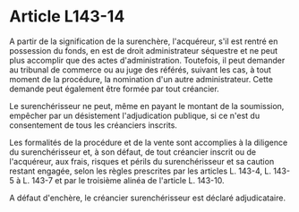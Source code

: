 # Article L143-14

A partir de la signification de la surenchère, l'acquéreur, s'il est rentré en possession du fonds, en est de droit administrateur séquestre et ne peut plus accomplir que des actes d'administration. Toutefois, il peut demander au tribunal de commerce ou au juge des référés, suivant les cas, à tout moment de la procédure, la nomination d'un autre administrateur. Cette demande peut également être formée par tout créancier.

Le surenchérisseur ne peut, même en payant le montant de la soumission, empêcher par un désistement l'adjudication publique, si ce n'est du consentement de tous les créanciers inscrits.

Les formalités de la procédure et de la vente sont accomplies à la diligence du surenchérisseur et, à son défaut, de tout créancier inscrit ou de l'acquéreur, aux frais, risques et périls du surenchérisseur et sa caution restant engagée, selon les règles prescrites par les articles L. 143-4,
L. 143-5 à L. 143-7 et par le troisième alinéa de l'article L. 143-10.

A défaut d'enchère, le créancier surenchérisseur est déclaré adjudicataire.
